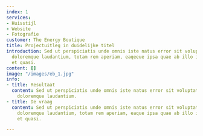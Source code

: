 ```yaml
---
index: 1
services:
- Huisstijl
- Website
- Fotografie
customer: The Energy Boutique
title: Projectuitleg in duidelijke titel
introduction: Sed ut perspiciatis unde omnis iste natus error sit voluptatem accusantium
  doloremque laudantium, totam rem aperiam, eaqeeue ipsa quae ab illo inventore veritatis
  et quasi.
content: []
image: "/images/eb_1.jpg"
info:
- title: Resultaat
  content: Sed ut perspiciatis unde omnis iste natus error sit voluptatem accusantium
    doloremque laudantium.
- title: De vraag
  content: Sed ut perspiciatis unde omnis iste natus error sit voluptatem accusantium
    doloremque laudantium, totam rem aperiam, eaque ipsa quae ab illo inventore veritatis
    et quasi.

---
```


